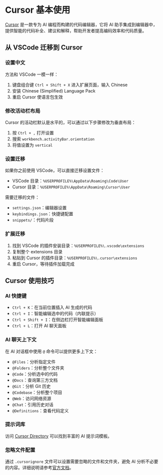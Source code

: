 # Cursor 基本使用

[Cursor](https://www.cursor.com/) 是一款专为 AI 编程而构建的代码编辑器，它将 AI 助手集成到编辑器中，提供智能的代码补全、建议和解释，帮助开发者提高编码效率和代码质量。

## 从 VSCode 迁移到 Cursor

### 设置中文

方法和 VSCode 一模一样：

1. 键盘组合键 `Ctrl + Shift + X` 进入扩展页面，输入 Chinese
2. 安装 Chinese (Simplified) Language Pack
3. 重启 Cursor 使语言包生效

### 修改活动栏布局

Cursor 的活动栏默认是水平的，可以通过以下步骤修改为垂直布局：

1. 按 `Ctrl + ,` 打开设置
2. 搜索 `workbench.activityBar.orientation`
3. 将值设置为 `vertical`

### 设置迁移

如果你之前使用 VSCode，可以直接迁移设置文件：

- VSCode 目录：`%USERPROFILE%\AppData\Roaming\Code\User`
- Cursor 目录：`%USERPROFILE%\AppData\Roaming\Cursor\User`

需要迁移的文件：

- `settings.json`：编辑器设置
- `keybindings.json`：快捷键配置
- `snippets/`：代码片段

### 扩展迁移

1. 找到 VSCode 的插件安装目录：`%USERPROFILE%\.vscode\extensions`
2. 复制整个 extensions 目录
3. 粘贴到 Cursor 的插件目录：`%USERPROFILE%\.cursor\extensions`
4. 重启 Cursor，等待插件加载完成

## Cursor 使用技巧

### AI 快捷键

- `Ctrl + K`：在当前位置插入 AI 生成的代码
- `Ctrl + I`：智能编辑选中的代码（内联提示）
- `Ctrl + Shift + I`：在侧边栏打开智能编辑面板
- `Ctrl + L`：打开 AI 聊天面板

### AI 聊天上下文

在 AI 对话框中使用 `@` 命令可以提供更多上下文：

- `@Files`：分析指定文件
- `@Folders`：分析整个文件夹
- `@Code`：分析选中的代码
- `@Docs`：查询第三方文档
- `@Git`：分析 Git 历史
- `@Codebase`：分析整个项目
- `@Web`：访问网络资源
- `@Chat`：引用历史对话
- `@Definitions`：查看代码定义

### 提示词库

访问 [Cursor Directory](https://cursor.directory/) 可以找到丰富的 AI 提示词模板。

### 忽略文件配置

通过 `.cursorignore` 文件可以设置需要忽略的文件和文件夹，避免 AI 分析不必要的内容。详细说明请参考[官方文档](https://docs.cursor.com/context/ignore-files)。
